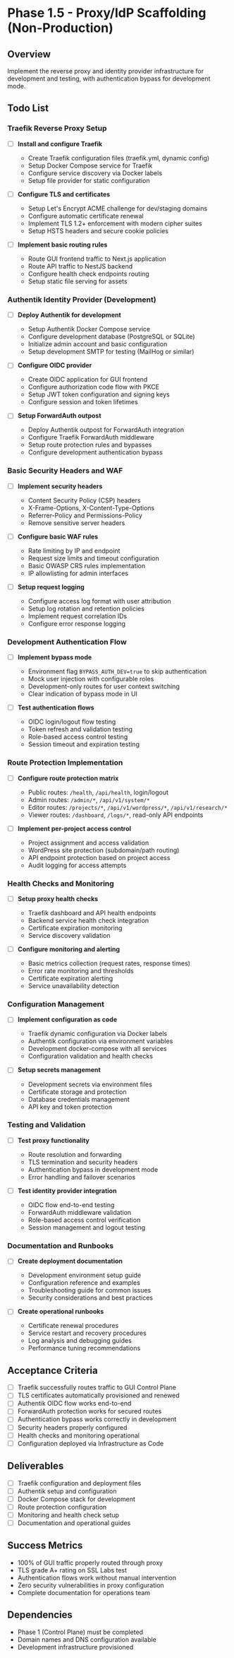 # Phase 1.5 - Proxy/IdP Scaffolding (Non-Production)

## Overview
Implement the reverse proxy and identity provider infrastructure for development and testing, with authentication bypass for development mode.

## Todo List

### Traefik Reverse Proxy Setup
- [ ] **Install and configure Traefik**
  - Create Traefik configuration files (traefik.yml, dynamic config)
  - Setup Docker Compose service for Traefik
  - Configure service discovery via Docker labels
  - Setup file provider for static configuration

- [ ] **Configure TLS and certificates**
  - Setup Let's Encrypt ACME challenge for dev/staging domains
  - Configure automatic certificate renewal
  - Implement TLS 1.2+ enforcement with modern cipher suites
  - Setup HSTS headers and secure cookie policies

- [ ] **Implement basic routing rules**
  - Route GUI frontend traffic to Next.js application
  - Route API traffic to NestJS backend
  - Configure health check endpoints routing
  - Setup static file serving for assets

### Authentik Identity Provider (Development)
- [ ] **Deploy Authentik for development**
  - Setup Authentik Docker Compose service
  - Configure development database (PostgreSQL or SQLite)
  - Initialize admin account and basic configuration
  - Setup development SMTP for testing (MailHog or similar)

- [ ] **Configure OIDC provider**
  - Create OIDC application for GUI frontend
  - Configure authorization code flow with PKCE
  - Setup JWT token configuration and signing keys
  - Configure session and token lifetimes

- [ ] **Setup ForwardAuth outpost**
  - Deploy Authentik outpost for ForwardAuth integration
  - Configure Traefik ForwardAuth middleware
  - Setup route protection rules and bypasses
  - Configure development authentication bypass

### Basic Security Headers and WAF
- [ ] **Implement security headers**
  - Content Security Policy (CSP) headers
  - X-Frame-Options, X-Content-Type-Options
  - Referrer-Policy and Permissions-Policy
  - Remove sensitive server headers

- [ ] **Configure basic WAF rules**
  - Rate limiting by IP and endpoint
  - Request size limits and timeout configuration
  - Basic OWASP CRS rules implementation
  - IP allowlisting for admin interfaces

- [ ] **Setup request logging**
  - Configure access log format with user attribution
  - Setup log rotation and retention policies
  - Implement request correlation IDs
  - Configure error response logging

### Development Authentication Flow
- [ ] **Implement bypass mode**
  - Environment flag `BYPASS_AUTH_DEV=true` to skip authentication
  - Mock user injection with configurable roles
  - Development-only routes for user context switching
  - Clear indication of bypass mode in UI

- [ ] **Test authentication flows**
  - OIDC login/logout flow testing
  - Token refresh and validation testing
  - Role-based access control testing
  - Session timeout and expiration testing

### Route Protection Implementation
- [ ] **Configure route protection matrix**
  - Public routes: `/health`, `/api/health`, login/logout
  - Admin routes: `/admin/*`, `/api/v1/system/*`
  - Editor routes: `/projects/*`, `/api/v1/wordpress/*`, `/api/v1/research/*`
  - Viewer routes: `/dashboard`, `/logs/*`, read-only API endpoints

- [ ] **Implement per-project access control**
  - Project assignment and access validation
  - WordPress site protection (subdomain/path routing)
  - API endpoint protection based on project access
  - Audit logging for access attempts

### Health Checks and Monitoring
- [ ] **Setup proxy health checks**
  - Traefik dashboard and API health endpoints
  - Backend service health check integration
  - Certificate expiration monitoring
  - Service discovery validation

- [ ] **Configure monitoring and alerting**
  - Basic metrics collection (request rates, response times)
  - Error rate monitoring and thresholds
  - Certificate expiration alerting
  - Service unavailability detection

### Configuration Management
- [ ] **Implement configuration as code**
  - Traefik dynamic configuration via Docker labels
  - Authentik configuration via environment variables
  - Development docker-compose with all services
  - Configuration validation and health checks

- [ ] **Setup secrets management**
  - Development secrets via environment files
  - Certificate storage and protection
  - Database credentials management
  - API key and token protection

### Testing and Validation
- [ ] **Test proxy functionality**
  - Route resolution and forwarding
  - TLS termination and security headers
  - Authentication bypass in development mode
  - Error handling and failover scenarios

- [ ] **Test identity provider integration**
  - OIDC flow end-to-end testing
  - ForwardAuth middleware validation
  - Role-based access control verification
  - Session management and logout testing

### Documentation and Runbooks
- [ ] **Create deployment documentation**
  - Development environment setup guide
  - Configuration reference and examples
  - Troubleshooting guide for common issues
  - Security considerations and best practices

- [ ] **Create operational runbooks**
  - Certificate renewal procedures
  - Service restart and recovery procedures
  - Log analysis and debugging guides
  - Performance tuning recommendations

## Acceptance Criteria
- [ ] Traefik successfully routes traffic to GUI Control Plane
- [ ] TLS certificates automatically provisioned and renewed
- [ ] Authentik OIDC flow works end-to-end
- [ ] ForwardAuth protection works for secured routes
- [ ] Authentication bypass works correctly in development
- [ ] Security headers properly configured
- [ ] Health checks and monitoring operational
- [ ] Configuration deployed via Infrastructure as Code

## Deliverables
- [ ] Traefik configuration and deployment files
- [ ] Authentik setup and configuration
- [ ] Docker Compose stack for development
- [ ] Route protection configuration
- [ ] Monitoring and health check setup
- [ ] Documentation and operational guides

## Success Metrics
- 100% of GUI traffic properly routed through proxy
- TLS grade A+ rating on SSL Labs test
- Authentication flows work without manual intervention
- Zero security vulnerabilities in proxy configuration
- Complete documentation for operations team

## Dependencies
- Phase 1 (Control Plane) must be completed
- Domain names and DNS configuration available
- Development infrastructure provisioned